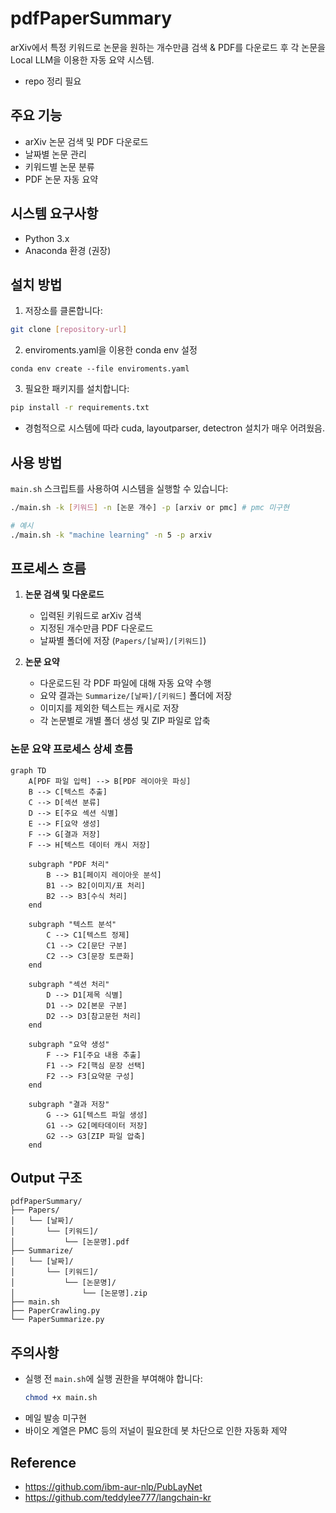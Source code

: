 # pdfPaperSummary

arXiv에서 특정 키워드로 논문을 원하는 개수만큼 검색 & PDF를 다운로드 후 각 논문을 Local LLM을 이용한 자동 요약 시스템.

 - repo 정리 필요

## 주요 기능

- arXiv 논문 검색 및 PDF 다운로드
- 날짜별 논문 관리
- 키워드별 논문 분류
- PDF 논문 자동 요약

## 시스템 요구사항

- Python 3.x
- Anaconda 환경 (권장)

## 설치 방법

1. 저장소를 클론합니다:
```bash
git clone [repository-url]
```

2. enviroments.yaml을 이용한 conda env 설정
```
conda env create --file enviroments.yaml
```

3. 필요한 패키지를 설치합니다:
```bash
pip install -r requirements.txt
```

 - 경험적으로 시스템에 따라 cuda, layoutparser, detectron 설치가 매우 어려웠음.

## 사용 방법

`main.sh` 스크립트를 사용하여 시스템을 실행할 수 있습니다:

```bash
./main.sh -k [키워드] -n [논문 개수] -p [arxiv or pmc] # pmc 미구현

# 예시
./main.sh -k "machine learning" -n 5 -p arxiv
```

## 프로세스 흐름

1. **논문 검색 및 다운로드**
   - 입력된 키워드로 arXiv 검색
   - 지정된 개수만큼 PDF 다운로드
   - 날짜별 폴더에 저장 (`Papers/[날짜]/[키워드]`)

2. **논문 요약**
   - 다운로드된 각 PDF 파일에 대해 자동 요약 수행
   - 요약 결과는 `Summarize/[날짜]/[키워드]` 폴더에 저장
   - 이미지를 제외한 텍스트는 캐시로 저장
   - 각 논문별로 개별 폴더 생성 및 ZIP 파일로 압축

### 논문 요약 프로세스 상세 흐름

```mermaid
graph TD
    A[PDF 파일 입력] --> B[PDF 레이아웃 파싱]
    B --> C[텍스트 추출]
    C --> D[섹션 분류]
    D --> E[주요 섹션 식별]
    E --> F[요약 생성]
    F --> G[결과 저장]
    F --> H[텍스트 데이터 캐시 저장]
    
    subgraph "PDF 처리"
        B --> B1[페이지 레이아웃 분석]
        B1 --> B2[이미지/표 처리]
        B2 --> B3[수식 처리]
    end
    
    subgraph "텍스트 분석"
        C --> C1[텍스트 정제]
        C1 --> C2[문단 구분]
        C2 --> C3[문장 토큰화]
    end
    
    subgraph "섹션 처리"
        D --> D1[제목 식별]
        D1 --> D2[본문 구분]
        D2 --> D3[참고문헌 처리]
    end
    
    subgraph "요약 생성"
        F --> F1[주요 내용 추출]
        F1 --> F2[핵심 문장 선택]
        F2 --> F3[요약문 구성]
    end
    
    subgraph "결과 저장"
        G --> G1[텍스트 파일 생성]
        G1 --> G2[메타데이터 저장]
        G2 --> G3[ZIP 파일 압축]
    end
```

## Output 구조

```
pdfPaperSummary/
├── Papers/
│   └── [날짜]/
│       └── [키워드]/
│           └── [논문명].pdf
├── Summarize/
│   └── [날짜]/
│       └── [키워드]/
│           └── [논문명]/
│               └── [논문명].zip
├── main.sh
├── PaperCrawling.py
└── PaperSummarize.py
```

## 주의사항

- 실행 전 `main.sh`에 실행 권한을 부여해야 합니다:
  ```bash
  chmod +x main.sh
  ```
- 메일 발송 미구현
- 바이오 계열은 PMC 등의 저널이 필요한데 봇 차단으로 인한 자동화 제약


## Reference
 - https://github.com/ibm-aur-nlp/PubLayNet
 - https://github.com/teddylee777/langchain-kr

